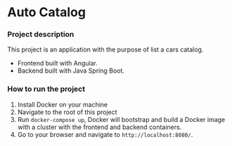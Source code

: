 # Auto Catalog

### Project description

This project is an application with the purpose of list a cars catalog.

- Frontend built with Angular.
- Backend built with Java Spring Boot.

### How to run the project

1. Install Docker on your machine
2. Navigate to the root of this project
3. Run ``docker-compose up``, Docker will bootstrap and build a Docker image with a cluster with the frontend and backend containers.
4. Go to your browser and navigate to ``http://localhost:8080/``.
